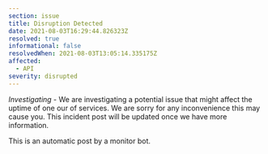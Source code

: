 ```yaml
---
section: issue
title: Disruption Detected
date: 2021-08-03T16:29:44.826323Z
resolved: true
informational: false
resolvedWhen: 2021-08-03T13:05:14.335175Z
affected:
  - API
severity: disrupted
---
```

*Investigating* - We are investigating a potential issue that might affect the uptime of one our of services. We are sorry for any inconvenience this may cause you. This incident post will be updated once we have more information.

This is an automatic post by a monitor bot.
        